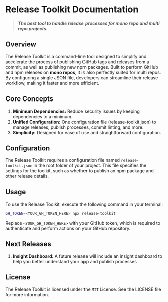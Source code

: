 # Release Toolkit Documentation
> ***The best tool to handle release processes for mono repo and multi repo projects.***  

## Overview
The Release Toolkit is a command-line tool designed to simplify and accelerate the process of publishing GitHub tags and releases from a commit, as well as publishing new npm packages.
Built to perform GitHub and npm releases on **mono repos**, it is also perfectly suited for multi repos.
By configuring a single JSON file, developers can streamline their release workflow, making it faster and more efficient.


## Core Concepts
1. **Minimum Dependencies:** Reduce security issues by keeping dependencies to a minimum.
2. **Unified Configuration:** One configuration file (release-toolkit.json) to manage releases, publish processes, commit linting, and more.
3. **Simplicity:** Designed for ease of use and straightforward configuration.


## Configuration
The Release Toolkit requires a configuration file named `release-toolkit.json` in the root folder of your project.
This file specifies the settings for the toolkit, such as whether to publish an npm package and other release details.

## Usage
To use the Release Toolkit, execute the following command in your terminal:

```bash
GH_TOKEN=<YOUR_GH_TOKEN_HERE> npx release-toolkit
```
Replace `<YOUR_GH_TOKEN_HERE>` with your GitHub token, which is required to authenticate and perform actions on your GitHub repository.

## Next Releases
1. **Insight Dashboard:** A future release will include an insight dashboard to help you better understand your app and publish processes

## License
The Release Toolkit is licensed under the `MIT` License. See the LICENSE file for more information.